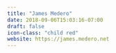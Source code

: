 ```yaml
---
title: "James Medero"
date: 2018-09-06T15:03:16-07:00
draft: false
icon-class: "child red"
website: https://james.medero.net
---
```

